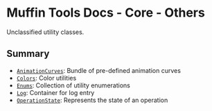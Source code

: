 # Muffin Tools Docs - Core - Others

Unclassified utility classes.

## Summary

- [`AnimationCurves`](./animation-curves.md): Bundle of pre-defined animation curves
- [`Colors`](./colors.md): Color utilities
- [`Enums`](./enums.md): Collection of utility enumerations
- [`Log`](./log.md): Container for log entry
- [`OperationState`](./operation-state.md): Represents the state of an operation